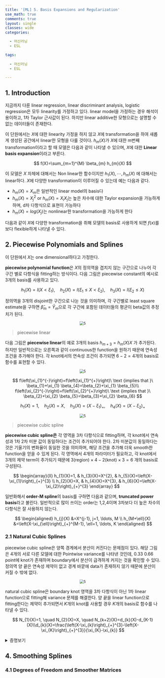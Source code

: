 ```yaml
---
title: '[ML] 5. Basis Expansions and Regularization'
use_math: true
comments: true
layout: single
classes: wide
categories:

  - 머신러닝
  - ESL

tags:
  
  - 머신러닝
  - ESL

---
```


## 1. Introduction

지금까지 다룬 linear regression, linear discriminant analysis, logistic regression은 모두 linearity를 가정하고 있다. linear model을 가정하는 경우 해석이 용이하고, 1차 Taylor 근사값이 된다. 하지만 linear additive한 모형으로는 설명할 수 없는 데이터들이 존재한다. 

이 단원에서는 $X$에 대한 linearity 가정을 하지 않고 $X$에 transformation을 하여 새롭게 생성된 공간에서 linear한 모형을 다룰 것이다. $h_m(X)$가 $X$에 대한 m번째 transformation이라고 할 때 모델은 다음과 같이 나타낼 수 있으며, $X$에 대한 **Linear basis expansion**이라고 부른다.


$$
f(X)=\sum_{m=1}^{M} \beta_{m} h_{m}(X)
$$


이 모델은 $X$ 자체에 대해서는 Non linear한 함수이지만 $h_1(X),\cdots,h_m(X)$ 에 대해서는 linear하다. $X$에 다양한 transformation이 이루어질 수 있는데 예는 다음과 같다.

- $h_m(X)=X_m$은 일반적인 linear model의 basis다
- $h_m(X)=X_j^2\ \text{or}\ h_m(X)=X_iX_j$는 높은 차수에 대한 Taylor expansion을 가능하게 하며, d차 다항식으로 표현이 가능하다
- $h_m(X)=log(X_j)$는 nonlinear한 transformation을 가능하게 한다

다음과 같이 $X$에 다양한 transformation을 취해 모델의 basis로 사용하게 되면 $f(x)$를 보다 flexible하게 나타낼 수 있다.

## 2. Piecewise Polynomials and Splines

이 단원에서 $X$는 one dimensional하다고 가정한다. 

**piecewise polynomial function**은 $X$의 정의역을 겹치지 않는 구간으로 나누어 각 구간 별로 다항식을 fitting하는 방식이다. 다음 그림은 piecewise constant의 예시로 3개의 basis를 사용하고 있다. 


$$
h_{1}(X)=I\left(X<\xi_{1}\right), \quad h_{2}(X)=I\left(\xi_{1} \leq X<\xi_{2}\right), \quad h_{3}(X)=I\left(\xi_{2} \leq X\right)
$$


정의역을 3개의 disjoint한 구간으로 나눈 것을 의미하며, 각 구간별로 least square estimate을 구하면 $\hat{\beta}_m=\bar{Y}_m$으로 각 구간에 포함된 데이터들의 평균이 beta값의 추정치가 된다.



<p align = "center"><img src="http://whdbfla6.github.io/assets/ml/5.1.PNG" alt="5" style="zoom:80%;"  /> </p>



> piecewise linear 

다음 그림은 **piecewise linear**의 예로 3개의 basis $h_{m+3}=h_{m}(X) X$ 가 추가된다. 하지만 일반적으로는 오른쪽과 같이 continuous한 function을 원하기 때문에 연속성 조건을 추가해야 한다. 각 knot에서의 연속성 조건이 추가되면 $6-2=4$개의 basis로 함수를 표현할 수 있다. 



<p align = "center"><img src="http://whdbfla6.github.io/assets/ml/5.2.PNG" alt="5" style="zoom:80%;"  /> </p>


$$
f\left(\xi_{1}^{-}\right)=f\left(\xi_{1}^{+}\right)\ \text {implies that }\ \beta_{1}+\xi_{1} \beta_{4}=\beta_{2}+\xi_{1} \beta_{5}\\ f\left(\xi_{2}^{-}\right)=f\left(\xi_{2}^{+}\right)\ \text {implies that }\ \beta_{2}+\xi_{2} \beta_{5}=\beta_{3}+\xi_{2} \beta_{6}
$$

$$
h_{1}(X)=1, \quad h_{2}(X)=X, \quad h_{3}(X)=\left(X-\xi_{1}\right)_{+}, \quad h_{4}(X)=\left(X-\xi_{2}\right)_{+}
$$



<p align = "center"><img src="http://whdbfla6.github.io/assets/ml/5.3.PNG" alt="5" style="zoom:80%;"  /> </p>



> piecewise cubic spline

**piecewise cubic spline은** 각 영역을 3차 다항식으로 fitting하며, 각 knot에서 연속성과 1차 2차 미분 값이 동일하다는 조건이 추가되어야 한다. 2차 미분값이 동일하다는 것은 기울기의 변화율이 동일한 것을 의미하며, 해당 조건을 추가해 더욱 smooth한 function을 얻을 수 있게 된다. 각 영역에서 4개의 파라미터가 필요하고, 각 knot에서 3개의 제약 term이 추가되기 때문에 $3(\text{region})\times 4- 2(\text{knot})\times 3 = 6$ 개의 basis로 구성된다. 


$$
\begin{array}{ll}
h_{1}(X)=1, & h_{3}(X)=X^{2}, & h_{5}(X)=\left(X-\xi_{1}\right)_{+}^{3} \\
h_{2}(X)=X, & h_{4}(X)=X^{3}, & h_{6}(X)=\left(X-\xi_{2}\right)_{+}^{3}
\end{array}
$$


일반화해서 **order-M spline**의 basis를 구하면 다음과 같으며, **truncated power basis**라고 불린다. 일반적으로 많이 쓰이는 order는 1,2,4이며 3차보다 더 높은 차수의 다항식은 잘 사용하지 않는다.


$$
\begin{aligned}
h_{j}(X) &=X^{j-1}, j=1, \ldots, M \\
h_{M+\ell}(X) &=\left(X-\xi_{\ell}\right)_{+}^{M-1}, \ell=1, \ldots, K
\end{aligned}
$$




### 2.1 Natural Cubic Splines

piecewise cubic spline은 양쪽 경계에서 분산이 커진다는 문제점이 있다. 해당 그림은 4개의 서로 다른 모델에 대한 Pointwise variance를 나타낸 것인데, 0.33 0.66 point에 knot가 존재하며 boundary에서 분산이 급격하게 커지는 것을 확인할 수 있다. 정의역 양 끝은 연속성 제약이 없고 경계 바깥에 data가 존재하지 않기 때문에 분산이 커질 수 밖에 없다. 



<p align = "center"><img src="http://whdbfla6.github.io/assets/ml/5.4.PNG" alt="5" style="zoom:80%;"  /> </p>



natural cubic spline은 boundary knot 영역을 3차 다항식이 아닌 1차 linear function으로 fitting해 variance 문제를 해결한다. 양 끝을 linear function으로 fitting한다는 제약이 추가되면서 $K$개의 knot를 사용할 경우 $K$개의 basis로 함수를 나타낼 수 있다.


$$
N_{1}(X)=1, \quad N_{2}(X)=X, \quad N_{k+2}(X)=d_{k}(X)-d_{K-1}(X)\\d_{k}(X)=\frac{\left(X-\xi_{k}\right)_{+}^{3}-\left(X-\xi_{K}\right)_{+}^{3}}{\xi_{K}-\xi_{k}}
$$


<details>
<summary>증명보기</summary>
<div markdown="1"> 
    <script type="text/x-mathjax-config">
        MathJax.Hub.Config({            
            tex2jax: {inlineMath: [['$','$'], ['\\(','\\)']]}            
        });
    </script>
    <script src='https://cdnjs.cloudflare.com/ajax/libs/mathjax/2.7.5/latest.js?config=TeX-MML-AM_CHTML' async></script>
    $1+1$
    </div>
</details>





## 4. Smoothing Splines



### 4.1 Degrees of Freedom and Smoother Matrices

